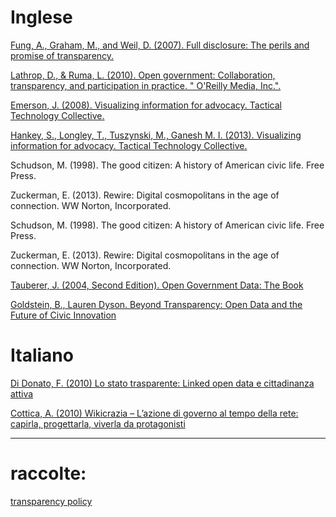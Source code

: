 

# Inglese

[Fung, A., Graham, M., and Weil, D. (2007). Full disclosure: The perils and promise of transparency.](http://www.cambridge.org/us/academic/subjects/politics-international-relations/political-economy/full-disclosure-perils-and-promise-transparency?format=PB?format=PB)

[Lathrop, D., & Ruma, L. (2010). Open government: Collaboration, transparency, and participation in practice. " O'Reilly Media, Inc.".](http://shop.oreilly.com/product/9780596804367.do)

[Emerson, J. (2008). Visualizing information for advocacy. Tactical Technology Collective.](https://www.msu.edu/~jmonberg/415/Schedule_files/infodesign.pdf)

[Hankey, S., Longley, T., Tuszynski, M., Ganesh M. I. (2013). Visualizing information for advocacy. Tactical Technology Collective.](http://visualisingadvocacy.org)

Schudson, M. (1998). The good citizen: A history of American civic life. Free Press.

Zuckerman, E. (2013). Rewire: Digital cosmopolitans in the age of connection. WW Norton, Incorporated.

Schudson, M. (1998). The good citizen: A history of American civic life. Free Press.

Zuckerman, E. (2013). Rewire: Digital cosmopolitans in the age of connection. WW Norton, Incorporated.

[Tauberer, J. (2004, Second Edition). Open Government Data: The Book](https://opengovdata.io/)

[Goldstein, B., Lauren Dyson. Beyond Transparency: Open Data and the Future of Civic Innovation](http://beyondtransparency.org/)


# Italiano

[Di Donato, F. (2010) Lo stato trasparente: Linked open data e cittadinanza attiva](http://www.linkedopendata.it/wp-content/uploads/statotrasparente.pdf)

[Cottica, A. (2010) Wikicrazia – L’azione di governo al tempo della rete: capirla, progettarla, viverla da protagonisti](http://www.cottica.net/wikicrazia-italiano/)

* * *

# raccolte:
[transparency policy](http://www.transparencypolicy.net/publications.php)
